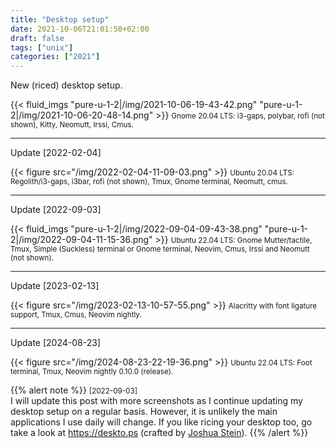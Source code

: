 ```yaml
---
title: "Desktop setup"
date: 2021-10-06T21:01:50+02:00
draft: false
tags: ["unix"]
categories: ["2021"]
---
```


New (riced) desktop setup.

{{< fluid_imgs
  "pure-u-1-2|/img/2021-10-06-19-43-42.png"
  "pure-u-1-2|/img/2021-10-06-20-48-14.png" >}}
<small> Gnome 20.04 LTS: i3-gaps, polybar, rofi (not shown), Kitty, Neomutt, Irssi, Cmus.</small>

---

Update [2022-02-04]

{{< figure src="/img/2022-02-04-11-09-03.png" >}}
<small> Ubuntu 20.04 LTS: Regolith/i3-gaps, i3bar, rofi (not shown), Tmux, Gnome terminal, Neomutt, cmus.</small>

---

Update [2022-09-03]

{{< fluid_imgs
  "pure-u-1-2|/img/2022-09-04-09-43-38.png"
  "pure-u-1-2|/img/2022-09-04-11-15-36.png" >}}
<small>Ubuntu 22.04 LTS: Gnome Mutter/tactile, Tmux, Simple (Suckless) terminal or Gnome terminal, Neovim, Cmus, Irssi and Neomutt (not shown).</small>

---

Update [2023-02-13]

{{< figure src="/img/2023-02-13-10-57-55.png" >}}
<small>Alacritty with font ligature support, Tmux, Cmus, Neovim nightly.</small>

---

Update [2024-08-23]

{{< figure src="/img/2024-08-23-22-19-36.png" >}}
<small>Ubuntu 22.04 LTS: Foot terminal, Tmux, Neovim nightly 0.10.0 (release).</small>

{{% alert note %}}
<small>[2022-09-03]</small><br>
I will update this post with more screenshots as I continue updating my desktop setup on a regular basis. However, it is unlikely the main applications I use daily will change. If you like ricing your desktop too, go take a look at <https://deskto.ps> (crafted by [Joshua Stein](https://jcs.org)).
{{% /alert %}}
